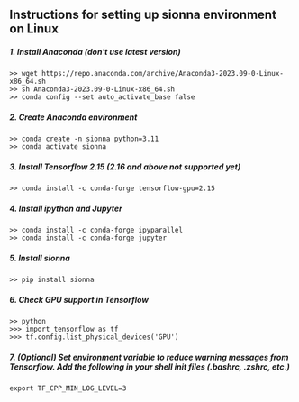 ## Instructions for setting up sionna environment on Linux

##### 1. Install Anaconda (don't use latest version)
```
>> wget https://repo.anaconda.com/archive/Anaconda3-2023.09-0-Linux-x86_64.sh
>> sh Anaconda3-2023.09-0-Linux-x86_64.sh
>> conda config --set auto_activate_base false
```

##### 2. Create Anaconda environment
```
>> conda create -n sionna python=3.11
>> conda activate sionna
```

##### 3. Install Tensorflow 2.15  (2.16 and above not supported yet)
```
>> conda install -c conda-forge tensorflow-gpu=2.15
```

##### 4. Install ipython and Jupyter
```
>> conda install -c conda-forge ipyparallel
>> conda install -c conda-forge jupyter
```

##### 5. Install sionna
```
>> pip install sionna
```

##### 6. Check GPU support in Tensorflow
```
>> python
>>> import tensorflow as tf
>>> tf.config.list_physical_devices('GPU')
```

##### 7. (Optional) Set environment variable to reduce warning messages from Tensorflow. Add the following in your shell init files (.bashrc, .zshrc, etc.)
```
export TF_CPP_MIN_LOG_LEVEL=3
```





